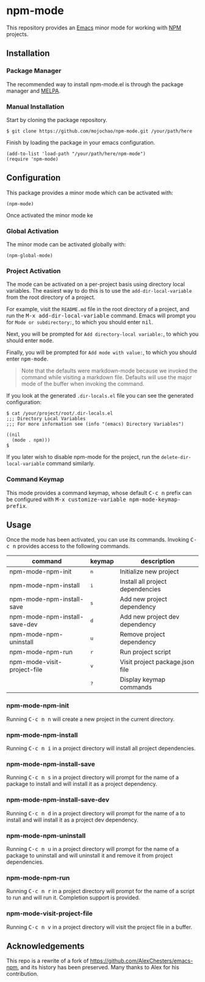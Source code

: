 # npm-mode

This repository provides an [Emacs](https://www.gnu.org/software/emacs/) minor 
mode for working with [NPM](https://www.npmjs.com/) projects.

## Installation

### Package Manager

The recommended way to install npm-mode.el is through the package manager
and [MELPA](https://github.com/milkypostman/melpa).

### Manual Installation

Start by cloning the package repository.

`$ git clone https://github.com/mojochao/npm-mode.git /your/path/here`

Finish by loading the package in your emacs configuration.

```
(add-to-list 'load-path "/your/path/here/npm-mode")
(require 'npm-mode)
```

## Configuration

This package provides a minor mode which can be activated with:

`(npm-mode)`

Once activated the minor mode ke

### Global Activation

The minor mode can be activated globally with:

`(npm-global-mode)`

### Project Activation

The mode can be activated on a per-project basis using directory local
variables. The easiest way to do this is to use the
`add-dir-local-variable` from the root directory of a project.

For example, visit the `README.md` file in the root directory
of a project, and run the <kbd>M-x add-dir-local-variable</kbd>
command. Emacs will prompt you for `Mode or subdirectory:`, to which
you should enter <kbd>nil</kbd>. 

Next, you will be prompted for `Add
directory-local variable:`, to which you should enter <kbd>mode</kbd>.

Finally, you will be prompted for `Add mode with value:`, to which you
should enter <kbd>npm-mode</kbd>.

> Note that the defaults were markdown-mode because we invoked the 
> command while visiting a markdown file. Defaults will use the
> major mode of the buffer when invoking the command.

If you look at the generated `.dir-locals.el` file you can see the 
generated configuration:

```
$ cat /your/project/root/.dir-locals.el
;;; Directory Local Variables
;;; For more information see (info "(emacs) Directory Variables")

((nil
  (mode . npm)))
$
```

If you later wish to disable npm-mode for the project, run the 
`delete-dir-local-variable` command similarly.

### Command Keymap

This mode provides a command keymap, whose default <kbd>C-c n</kbd>
prefix can be configured with <kbd>M-x customize-variable
npm-mode-keymap-prefix</kbd>.

## Usage

Once the mode has been activated, you can use its commands.  Invoking
<kbd>C-c n</kbd> provides access to the following commands. 

| command                       | keymap       | description                      |
|-------------------------------|--------------|----------------------------------|
| npm-mode-npm-init             | <kbd>n</kbd> | Initialize new project           |
| npm-mode-npm-install          | <kbd>i</kbd> | Install all project dependencies |
| npm-mode-npm-install-save     | <kbd>s</kbd> | Add new project dependency       |
| npm-mode-npm-install-save-dev | <kbd>d</kbd> | Add new project dev dependency   |
| npm-mode-npm-uninstall        | <kbd>u</kbd> | Remove project dependency        |
| npm-mode-npm-run              | <kbd>r</kbd> | Run project script               |
| npm-mode-visit-project-file   | <kbd>v</kbd> | Visit project package.json file  |
|                               | <kbd>?</kbd> | Display keymap commands          |

### npm-mode-npm-init

Running <kbd>C-c n n</kbd> will create a new project in the current directory.

### npm-mode-npm-install

Running <kbd>C-c n i</kbd> in a project directory will install all project
dependencies.

### npm-mode-npm-install-save

Running <kbd>C-c n s</kbd> in a project directory will prompt for the name of a
package to install and will install it as a project dependency.

### npm-mode-npm-install-save-dev

Running <kbd>C-c n d</kbd> in a project directory will prompt for the name of a
to install and will install it as a project dev dependency.

### npm-mode-npm-uninstall

Running <kbd>C-c n u</kbd> in a project directory will prompt for the name of a
package to uninstall and will uninstall it and remove it from project dependencies.

### npm-mode-npm-run

Running <kbd>C-c n r</kbd> in a project directory will prompt for the name of a
script to run and will run it. Completion support is provided.

### npm-mode-visit-project-file

Running <kbd>C-c n v</kbd> in a project directory will visit the project file
in a buffer.

## Acknowledgements

This repo is a rewrite of a fork of https://github.com/AlexChesters/emacs-npm, 
and its history has been preserved.  Many thanks to Alex for his contribution.

